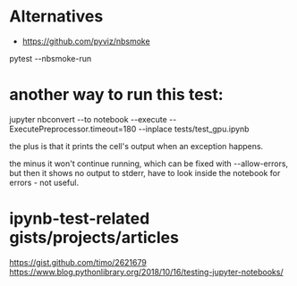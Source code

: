 # Alternatives

- https://github.com/pyviz/nbsmoke

pytest --nbsmoke-run


# another way to run this test:

jupyter nbconvert --to notebook --execute --ExecutePreprocessor.timeout=180 --inplace tests/test_gpu.ipynb

the plus is that it prints the cell's output when an exception happens.

the minus it won't continue running, which can be fixed with --allow-errors, but then it shows no output to stderr, have to look inside the notebook for errors - not useful.



# ipynb-test-related gists/projects/articles


https://gist.github.com/timo/2621679
https://www.blog.pythonlibrary.org/2018/10/16/testing-jupyter-notebooks/


